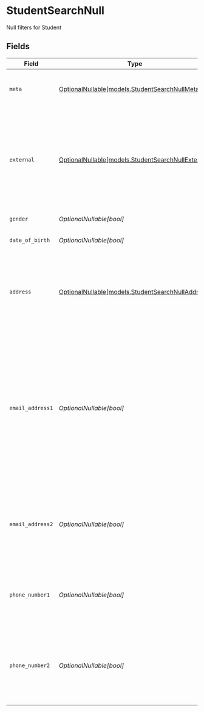 # StudentSearchNull

Null filters for Student


## Fields

| Field                                                                                                                                                                                                                                                 | Type                                                                                                                                                                                                                                                  | Required                                                                                                                                                                                                                                              | Description                                                                                                                                                                                                                                           | Example                                                                                                                                                                                                                                               |
| ----------------------------------------------------------------------------------------------------------------------------------------------------------------------------------------------------------------------------------------------------- | ----------------------------------------------------------------------------------------------------------------------------------------------------------------------------------------------------------------------------------------------------- | ----------------------------------------------------------------------------------------------------------------------------------------------------------------------------------------------------------------------------------------------------- | ----------------------------------------------------------------------------------------------------------------------------------------------------------------------------------------------------------------------------------------------------- | ----------------------------------------------------------------------------------------------------------------------------------------------------------------------------------------------------------------------------------------------------- |
| `meta`                                                                                                                                                                                                                                                | [OptionalNullable[models.StudentSearchNullMeta]](../models/studentsearchnullmeta.md)                                                                                                                                                                  | :heavy_minus_sign:                                                                                                                                                                                                                                    | Metadata information for the Student                                                                                                                                                                                                                  | {<br/>"createdBy": true,<br/>"updatedAt": true,<br/>"updatedBy": true<br/>}                                                                                                                                                                           |
| `external`                                                                                                                                                                                                                                            | [OptionalNullable[models.StudentSearchNullExternal]](../models/studentsearchnullexternal.md)                                                                                                                                                          | :heavy_minus_sign:                                                                                                                                                                                                                                    | External is a reusable object that can be used to store external information about the student from another system, used for third-party integration tracking.                                                                                        | {<br/>"sourceID": true,<br/>"source": true<br/>}                                                                                                                                                                                                      |
| `gender`                                                                                                                                                                                                                                              | *OptionalNullable[bool]*                                                                                                                                                                                                                              | :heavy_minus_sign:                                                                                                                                                                                                                                    | The gender of the student                                                                                                                                                                                                                             | true                                                                                                                                                                                                                                                  |
| `date_of_birth`                                                                                                                                                                                                                                       | *OptionalNullable[bool]*                                                                                                                                                                                                                              | :heavy_minus_sign:                                                                                                                                                                                                                                    | The date of birth of the student                                                                                                                                                                                                                      | true                                                                                                                                                                                                                                                  |
| `address`                                                                                                                                                                                                                                             | [OptionalNullable[models.StudentSearchNullAddress]](../models/studentsearchnulladdress.md)                                                                                                                                                            | :heavy_minus_sign:                                                                                                                                                                                                                                    | The address of the student                                                                                                                                                                                                                            | {<br/>"postalAddress": true,<br/>"postalCode": true,<br/>"postalCity": true,<br/>"countryCode": true,<br/>"municipalityCode": true<br/>}                                                                                                              |
| `email_address1`                                                                                                                                                                                                                                      | *OptionalNullable[bool]*                                                                                                                                                                                                                              | :heavy_minus_sign:                                                                                                                                                                                                                                    | The primary email address of the student, will be used for communication with the student from the system and must be unique within the organization.<br/>Can be used to login to the system if password-authentication is enabled for the organization.<br/> | true                                                                                                                                                                                                                                                  |
| `email_address2`                                                                                                                                                                                                                                      | *OptionalNullable[bool]*                                                                                                                                                                                                                              | :heavy_minus_sign:                                                                                                                                                                                                                                    | The secondary email address of the student, will not be used within the system, but will be displayed for contact information.                                                                                                                        | true                                                                                                                                                                                                                                                  |
| `phone_number1`                                                                                                                                                                                                                                       | *OptionalNullable[bool]*                                                                                                                                                                                                                              | :heavy_minus_sign:                                                                                                                                                                                                                                    | The primary phone number of the student, will be used for communication with the student from the system.                                                                                                                                             | true                                                                                                                                                                                                                                                  |
| `phone_number2`                                                                                                                                                                                                                                       | *OptionalNullable[bool]*                                                                                                                                                                                                                              | :heavy_minus_sign:                                                                                                                                                                                                                                    | The secondary phone number of the student, will not be used within the system, but will be displayed for contact information.                                                                                                                         | true                                                                                                                                                                                                                                                  |